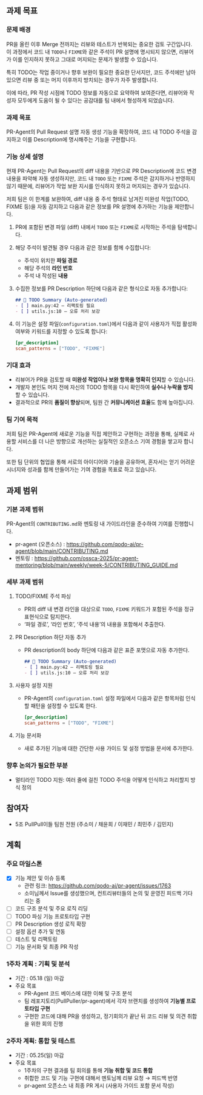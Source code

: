 ## 과제 목표

### 문제 배경

PR을 올린 이후 Merge 전까지는 리뷰와 테스트가 반복되는 중요한 검토 구간입니다. 이 과정에서 코드 내 `TODO`나 `FIXME`와 같은 주석이 PR 설명에 명시되지 않으면, 리뷰어가 이를 인지하지 못하고 그대로 머지되는 문제가 발생할 수 있습니다.

특히 TODO는 작업 중이거나 향후 보완이 필요한 중요한 단서지만, 코드 주석에만 남아 있으면 리뷰 중 또는 머지 이후까지 방치되는 경우가 자주 발생합니다.

이에 따라, PR 작성 시점에 TODO 정보를 자동으로 요약하여 보여준다면, 리뷰어와 작성자 모두에게 도움이 될 수 있다는 공감대를 팀 내에서 형성하게 되었습니다.

### 과제 목표

PR-Agent의 Pull Request 설명 자동 생성 기능을 확장하여, 코드 내 TODO 주석을 감지하고 이를 Description에 명시해주는 기능을 구현합니다.

### 기능 상세 설명

현재 PR-Agent는 Pull Request의 diff 내용을 기반으로 PR Description에 코드 변경 내용을 파악해 자동 생성하지만, 코드 내 `TODO` 또는 `FIXME` 주석은 감지하거나 반영하지 않기 때문에, 리뷰어가 작업 보완 지시를 인식하지 못하고 머지되는 경우가 있습니다.

저희 팀은 이 한계를 보완하여, diff 내용 중 주석 형태로 남겨진 미완성 작업(TODO, FIXME 등)을 자동 감지하고 다음과 같은 정보를 PR 설명에 추가하는 기능을 제안합니다.

1. PR에 포함된 변경 파일 (diff) 내에서 `TODO` 또는 `FIXME`로 시작하는 주석을 탐색합니다.
2. 해당 주석이 발견될 경우 다음과 같은 정보를 함께 수집합니다:
    - 주석이 위치한 **파일 경로**
    - 해당 주석의 **라인 번호**
    - 주석 내 작성된 **내용**
3. 수집한 정보를 PR Description 하단에 다음과 같은 형식으로 자동 추가합니다:
    
    ```markdown
    ## 📌 TODO Summary (Auto-generated)
    - [ ] main.py:42 — 리팩토링 필요
    - [ ] utils.js:10 — 오류 처리 보강
    ```
    
4. 이 기능은 설정 파일(`configuration.toml`)에서 다음과 같이 사용자가 직접 활성화 여부와 키워드를 지정할 수 있도록 합니다:
    
    ```toml
    [pr_description]
    scan_patterns = ["TODO", "FIXME"]
    ```
    

### 기대 효과

- 리뷰어가 PR을 검토할 때 **미완성 작업이나 보완 항목을 명확히 인지**할 수 있습니다.
- 개발자 본인도 머지 전에 자신의 TODO 항목을 다시 확인하여 **실수나 누락을 방지**할 수 있습니다.
- 결과적으로 PR의 **품질이 향상**되며, 팀원 간 **커뮤니케이션 효율**도 함께 높아집니다.

### 팀 기여 목적

저희 팀은 PR-Agent에 새로운 기능을 직접 제안하고 구현하는 과정을 통해, 실제로 사용할 서비스를 더 나은 방향으로 개선하는 실질적인 오픈소스 기여 경험을 쌓고자 합니다.

또한 팀 단위의 협업을 통해 서로의 아이디어와 기술을 공유하며, 혼자서는 얻기 어려운 시너지와 성과를 함께 만들어가는 기여 경험을 목표로 하고 있습니다.

## 과제 범위

### 기본 과제 범위

PR-Agent의 `CONTRIBUTING.md`와 멘토링 내 가이드라인을 준수하여 기여를 진행합니다.

- pr-agent (오픈소스) : https://github.com/qodo-ai/pr-agent/blob/main/CONTRIBUTING.md
- 멘토링 : https://github.com/ossca-2025/pr-agent-mentoring/blob/main/weekly/week-5/CONTRIBUTING_GUIDE.md

### 세부 과제 범위

1. TODO/FIXME 주석 파싱
    - PR의 diff 내 변경 라인을 대상으로 `TODO`, `FIXME` 키워드가 포함된 주석을 정규표현식으로 탐지한다.
    - ‘파일 경로’, ‘라인 번호’, ‘주석 내용’의 내용을 포함해서 추출한다.
2. PR Description 하단 자동 추가
    - PR description의 body 하단에 다음과 같은 표준 포맷으로 자동 추가한다.
        
        ```markdown
        ## 📌 TODO Summary (Auto-generated)
        - [ ] main.py:42 — 리팩토링 필요
        - [ ] utils.js:10 — 오류 처리 보강
        ```
        
3. 사용자 설정 지원
    - PR-Agent의 `configuration.toml` 설정 파일에서 다음과 같은 항목처럼 인식할 패턴을 설정할 수 있도록 한다.
        
        ```toml
        [pr_description]
        scan_patterns = ["TODO", "FIXME"]
        ```
        
4. 기능 문서화
    - 새로 추가된 기능에 대한 간단한 사용 가이드 및 설정 방법을 문서에 추가한다.

### 향후 논의가 필요한 부분

- 멀티라인 TODO 지원: 여러 줄에 걸친 TODO 주석을 어떻게 인식하고 처리할지 방식 정의

## 참여자

- 5조 PullPull이들 팀원 전원 (주소미 / 채윤희 / 이재민 / 최민주 / 김민지)

## 계획

### 주요 마일스톤

- [x]  기능 제안 및 이슈 등록
    - 관련 링크: https://github.com/qodo-ai/pr-agent/issues/1763
    - 소미님께서 Issue를 생성했으며, 컨트리뷰터들의 논의 및 운영진 피드백 기다리는 중
- [ ]  코드 구조 분석 및 주요 로직 리딩
- [ ]  TODO 파싱 기능 프로토타입 구현
- [ ]  PR Description 생성 로직 확장
- [ ]  설정 옵션 추가 및 연동
- [ ]  테스트 및 리팩토링
- [ ]  기능 문서화 및 최종 PR 작성

### 1주차 계획 : 기획 및 분석

- 기간 : 05.18 (일) 마감
- 주요 목표
    - PR-Agent 코드 베이스에 대한 이해 및 구조 분석
    - 팀 레포지토리(PullPuller/pr-agent)에서 각자 브랜치를 생성하여 **기능별 프로토타입 구현**
    - 구현한 코드에 대해 PR을 생성하고, 정기회의가 끝난 뒤 코드 리뷰 및 의견 취합을 위한 회의 진행

### 2주차 계획: 통합 및 테스트

- 기간 : 05.25(일) 마감
- 주요 목표
    - 1주차의 구현 결과를 팀 회의를 통해 **기능 취합 및 코드 통합**
    - 취합한 코드 및 기능 구현에 대해서 멘토님께 리뷰 요청 → 피드백 반영
    - pr-agent 오픈소스 내 최종 PR 게시 (사용자 가이드 포함 문서 작성)
